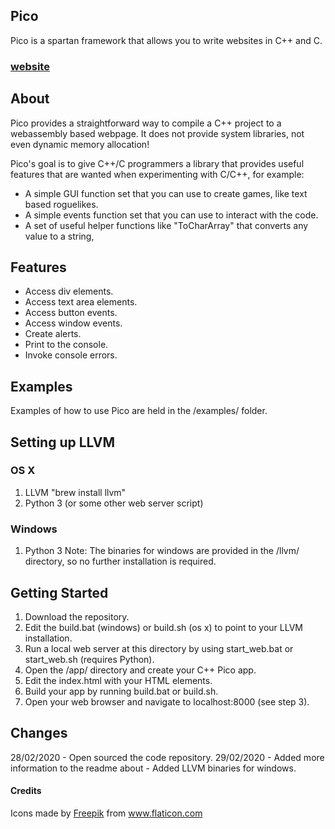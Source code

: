 ## Pico
Pico is a spartan framework that allows you to write websites in C++ and C.

### [website](https://bambofy.github.io/pico/)

## About
Pico provides a straightforward way to compile a C++ project to a webassembly based webpage. It does not provide system libraries, not even dynamic memory allocation!

Pico's goal is to give C++/C programmers a library that provides useful features that are wanted when experimenting with C/C++, for example:
- A simple GUI function set that you can use to create games, like text based roguelikes.
- A simple events function set that you can use to interact with the code.
- A set of useful helper functions like "ToCharArray" that converts any value to a string,

## Features
- Access div elements.
- Access text area elements.
- Access button events.
- Access window events.
- Create alerts.
- Print to the console.
- Invoke console errors.

## Examples
Examples of how to use Pico are held in the /examples/ folder.

## Setting up LLVM
### OS X
1. LLVM "brew install llvm"
2. Python 3 (or some other web server script)
### Windows
1. Python 3
Note: The binaries for windows are provided in the /llvm/ directory, so no further installation is required.

## Getting Started
1. Download the repository.
2. Edit the build.bat (windows) or build.sh (os x) to point to your LLVM installation.
3. Run a local web server at this directory by using start_web.bat or start_web.sh (requires Python).
4. Open the /app/ directory and create your C++ Pico app.
5. Edit the index.html with your HTML elements.
6. Build your app by running build.bat or build.sh.
7. Open your web browser and navigate to localhost:8000 (see step 3).

## Changes
28/02/2020  - Open sourced the code repository.
29/02/2020  - Added more information to the readme about
            - Added LLVM binaries for windows.
#### Credits
<div>Icons made by <a  href="https://www.flaticon.com/authors/freepik"  title="Freepik">Freepik</a> from <a  href="https://www.flaticon.com/"  title="Flaticon">www.flaticon.com</a></div>

